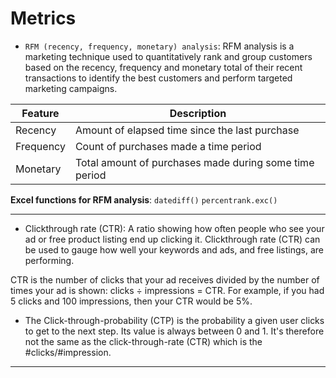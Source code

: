 # Metrics

- `RFM (recency, frequency, monetary) analysis`: RFM analysis is a marketing technique used to quantitatively rank and group customers based on the recency, frequency and monetary total of their recent transactions to identify the best customers and perform targeted marketing campaigns.

| Feature | Description |
| --- | --- |
| Recency | Amount of elapsed time since the last purchase |
| Frequency | Count of purchases made a time period |
| Monetary | Total amount of purchases made during some time period |


**Excel functions for RFM analysis**:
`datediff()` `percentrank.exc()`

---
- Clickthrough rate (CTR): 
A ratio showing how often people who see your ad or free product listing end up clicking it. Clickthrough rate (CTR) can be used to gauge how well your keywords and ads, and free listings, are performing.

CTR is the number of clicks that your ad receives divided by the number of times your ad is shown: clicks ÷ impressions = CTR. For example, if you had 5 clicks and 100 impressions, then your CTR would be 5%.

- The Click-through-probability (CTP) is the probability a given user clicks to get to the next step. Its value is always between 0 and 1. It's therefore not the same as the click-through-rate (CTR) which is the #clicks/#impression.

---
